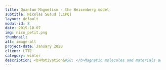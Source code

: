 ```yaml
---
title: Quantum Magnetism - the Heisenberg model
subtitle: Nicolas Suaud (LCPQ)
layout: default
modal-id: 8
date: 2019-10-07
img: nico_petit.png
thumbnail:
alt: image-alt
project-date: January 2020
client: LTTC
category: winter
description: <b>Motivation&#58; </b>Magnetic molecules and materials are of the highest interest in many fields of physics and have important applications (information storage, spintronics). The modelization of these systems, that is still challenging in many cases, is compulsory for the understanding of their properties and eventually their tuning. Such approach (modelization) is general in theoretical chemistry and physic. <Br> <b>Goal of the tutorial&#58; </b>Programmation of the code that generates all the determinants, calculates the eigenvectors and eigenvalues, and identifies the spin multiplicity of each state. Programmation of the thermal population of the states and modelization of the magnetic curve. Application to some magnetic systems&#58; half-filled and eventually hole-doped.<Br> <b> What are we going to learn&#58;</b><Br> * Understanding the way to implement the resolution of a physical problem.<Br> * Knowledge about magnetic systems.
---
```

